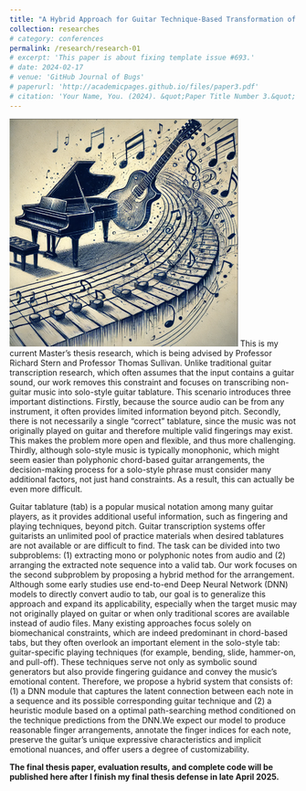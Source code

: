```yaml
---
title: "A Hybrid Approach for Guitar Technique-Based Transformation of Symbolic Notes into Solo-Style Tablature"
collection: researches
# category: conferences
permalink: /research/research-01
# excerpt: 'This paper is about fixing template issue #693.'
# date: 2024-02-17
# venue: 'GitHub Journal of Bugs'
# paperurl: 'http://academicpages.github.io/files/paper3.pdf'
# citation: 'Your Name, You. (2024). &quot;Paper Title Number 3.&quot; <i>GitHub Journal of Bugs</i>. 1(3).'
---
```

<img src="/images/gt_transcription.png" alt="transcription" width="400"/>  
This is my current Master’s thesis research, which is being advised by Professor Richard Stern and Professor Thomas Sullivan. Unlike traditional guitar transcription research, which often assumes that the input contains a guitar sound, our work removes this constraint and focuses on transcribing non-guitar music into solo-style guitar tablature. This scenario introduces three important distinctions.  Firstly, because the source audio can be from any instrument, it often provides limited information beyond pitch. Secondly, there is not necessarily a single “correct” tablature, since the music was not originally played on guitar and therefore multiple valid fingerings may exist. This makes the problem more open and flexible, and thus more challenging. Thirdly, although solo-style music is typically monophonic, which might seem easier than polyphonic chord-based guitar arrangements, the decision-making process for a solo-style phrase must consider many additional factors, not just hand constraints. As a result, this can actually be even more difficult.

<!-- ![tanscription](/images/gt_transcription.png) -->

Guitar tablature (tab) is a popular musical notation among many guitar players, as it provides additional useful information, such as fingering and playing techniques, beyond pitch. Guitar transcription systems offer guitarists an unlimited pool of practice materials when desired tablatures are not available or are difficult to find. The task can be divided into two subproblems: (1) extracting mono or polyphonic notes from audio and (2) arranging the extracted note sequence into a valid tab. Our work focuses on the second subproblem by proposing a hybrid method for the arrangement. Although some early studies use end-to-end Deep Neural Network
(DNN) models to directly convert audio to tab, our goal is to generalize this approach and expand its applicability, especially when the target music may not originally played on guitar or when only traditional scores are available instead of audio
files.
Many existing approaches focus solely on biomechanical constraints, which are indeed predominant in chord-based tabs, but they often overlook an important element in the solo-style tab: guitar-specific playing techniques (for example, bending, slide, hammer-on, and pull-off). These techniques serve not only as symbolic sound generators but also provide fingering guidance and convey the music’s emotional content. Therefore, we propose a hybrid system that consists of: (1) a DNN module that captures the latent connection between each note in a sequence and its possible corresponding guitar technique and (2) a heuristic module based on a optimal path-searching method conditioned on the technique predictions from the DNN.We expect our model to produce reasonable finger arrangements, annotate the
finger indices for each note, preserve the guitar’s unique expressive characteristics and implicit emotional nuances, and offer users a degree of customizability.

**The final thesis paper, evaluation results, and complete code will be published here after I finish my final thesis defense in late April 2025.**